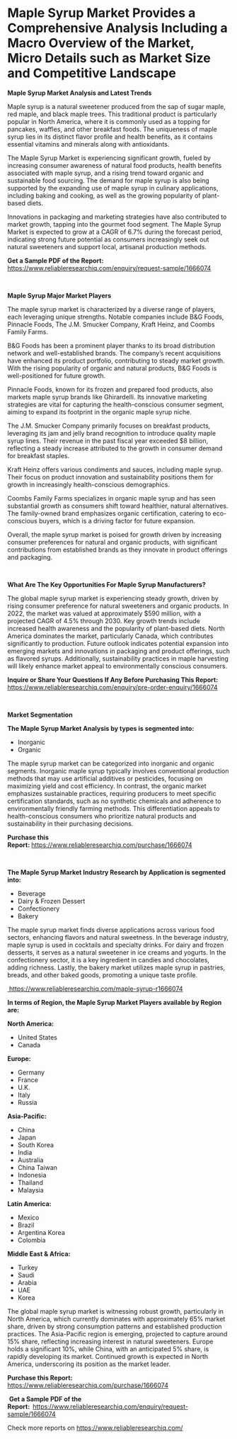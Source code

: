<p><h1>Maple Syrup Market Provides a Comprehensive Analysis Including a Macro Overview of the Market, Micro Details such as Market Size and Competitive Landscape</h1></p><p><strong>Maple Syrup Market Analysis and Latest Trends</strong></p>
<p><p>Maple syrup is a natural sweetener produced from the sap of sugar maple, red maple, and black maple trees. This traditional product is particularly popular in North America, where it is commonly used as a topping for pancakes, waffles, and other breakfast foods. The uniqueness of maple syrup lies in its distinct flavor profile and health benefits, as it contains essential vitamins and minerals along with antioxidants.</p><p>The Maple Syrup Market is experiencing significant growth, fueled by increasing consumer awareness of natural food products, health benefits associated with maple syrup, and a rising trend toward organic and sustainable food sourcing. The demand for maple syrup is also being supported by the expanding use of maple syrup in culinary applications, including baking and cooking, as well as the growing popularity of plant-based diets.</p><p>Innovations in packaging and marketing strategies have also contributed to market growth, tapping into the gourmet food segment. The Maple Syrup Market is expected to grow at a CAGR of 6.7% during the forecast period, indicating strong future potential as consumers increasingly seek out natural sweeteners and support local, artisanal production methods.</p></p>
<p><strong>Get a Sample PDF of the Report:&nbsp;</strong> <a href="https://www.reliableresearchiq.com/enquiry/request-sample/1666074?utm_campaign=3279&utm_medium=2&utm_source=Github&utm_content=ia&utm_term=07042025&utm_id=maple-syrup">https://www.reliableresearchiq.com/enquiry/request-sample/1666074</a></p>
<p>&nbsp;</p>
<p><strong>Maple Syrup Major Market Players</strong></p>
<p><p>The maple syrup market is characterized by a diverse range of players, each leveraging unique strengths. Notable companies include B&G Foods, Pinnacle Foods, The J.M. Smucker Company, Kraft Heinz, and Coombs Family Farms.</p><p>B&G Foods has been a prominent player thanks to its broad distribution network and well-established brands. The company’s recent acquisitions have enhanced its product portfolio, contributing to steady market growth. With the rising popularity of organic and natural products, B&G Foods is well-positioned for future growth.</p><p>Pinnacle Foods, known for its frozen and prepared food products, also markets maple syrup brands like Ghirardelli. Its innovative marketing strategies are vital for capturing the health-conscious consumer segment, aiming to expand its footprint in the organic maple syrup niche.</p><p>The J.M. Smucker Company primarily focuses on breakfast products, leveraging its jam and jelly brand recognition to introduce quality maple syrup lines. Their revenue in the past fiscal year exceeded $8 billion, reflecting a steady increase attributed to the growth in consumer demand for breakfast staples.</p><p>Kraft Heinz offers various condiments and sauces, including maple syrup. Their focus on product innovation and sustainability positions them for growth in increasingly health-conscious demographics. </p><p>Coombs Family Farms specializes in organic maple syrup and has seen substantial growth as consumers shift toward healthier, natural alternatives. The family-owned brand emphasizes organic certification, catering to eco-conscious buyers, which is a driving factor for future expansion.</p><p>Overall, the maple syrup market is poised for growth driven by increasing consumer preferences for natural and organic products, with significant contributions from established brands as they innovate in product offerings and packaging.</p></p>
<p>&nbsp;</p>
<p><strong>What Are The Key Opportunities For Maple Syrup Manufacturers?</strong></p>
<p><p>The global maple syrup market is experiencing steady growth, driven by rising consumer preference for natural sweeteners and organic products. In 2022, the market was valued at approximately $590 million, with a projected CAGR of 4.5% through 2030. Key growth trends include increased health awareness and the popularity of plant-based diets. North America dominates the market, particularly Canada, which contributes significantly to production. Future outlook indicates potential expansion into emerging markets and innovations in packaging and product offerings, such as flavored syrups. Additionally, sustainability practices in maple harvesting will likely enhance market appeal to environmentally conscious consumers.</p></p>
<p><strong>Inquire or Share Your Questions If Any Before Purchasing This Report:</strong> <a href="https://www.reliableresearchiq.com/enquiry/pre-order-enquiry/1666074?utm_campaign=3279&utm_medium=2&utm_source=Github&utm_content=ia&utm_term=07042025&utm_id=maple-syrup">https://www.reliableresearchiq.com/enquiry/pre-order-enquiry/1666074</a></p>
<p>&nbsp;</p>
<p><strong>Market Segmentation</strong></p>
<p><strong>The Maple Syrup Market Analysis by types is segmented into:</strong></p>
<p><ul><li>Inorganic</li><li>Organic</li></ul></p>
<p><p>The maple syrup market can be categorized into inorganic and organic segments. Inorganic maple syrup typically involves conventional production methods that may use artificial additives or pesticides, focusing on maximizing yield and cost efficiency. In contrast, the organic market emphasizes sustainable practices, requiring producers to meet specific certification standards, such as no synthetic chemicals and adherence to environmentally friendly farming methods. This differentiation appeals to health-conscious consumers who prioritize natural products and sustainability in their purchasing decisions.</p></p>
<p><strong>Purchase this Report:&nbsp;</strong><a href="https://www.reliableresearchiq.com/purchase/1666074?utm_campaign=3279&utm_medium=2&utm_source=Github&utm_content=ia&utm_term=07042025&utm_id=maple-syrup">https://www.reliableresearchiq.com/purchase/1666074</a></p>
<p>&nbsp;</p>
<p><strong>The Maple Syrup Market Industry Research by Application is segmented into:</strong></p>
<p><ul><li>Beverage</li><li>Dairy & Frozen Dessert</li><li>Confectionery</li><li>Bakery</li></ul></p>
<p><p>The maple syrup market finds diverse applications across various food sectors, enhancing flavors and natural sweetness. In the beverage industry, maple syrup is used in cocktails and specialty drinks. For dairy and frozen desserts, it serves as a natural sweetener in ice creams and yogurts. In the confectionery sector, it is a key ingredient in candies and chocolates, adding richness. Lastly, the bakery market utilizes maple syrup in pastries, breads, and other baked goods, promoting a unique taste profile.</p></p>
<p><a href="https://www.reliableresearchiq.com/maple-syrup-r1666074?utm_campaign=3279&utm_medium=2&utm_source=Github&utm_content=ia&utm_term=07042025&utm_id=maple-syrup">&nbsp;https://www.reliableresearchiq.com/maple-syrup-r1666074</a></p>
<p><strong>In terms of Region, the Maple Syrup Market Players available by Region are:</strong></p>
<p>
    <p> <strong> North America: </strong>
        <ul>
            <li>United States</li>
            <li>Canada</li>
        </ul>
        </p> 
    <p> <strong> Europe: </strong>
        <ul>
            <li>Germany</li>
            <li>France</li>
            <li>U.K.</li>
            <li>Italy</li>
            <li>Russia</li>
        </ul>
        </p> 
    <p> <strong> Asia-Pacific: </strong>
        <ul>
            <li>China</li>
            <li>Japan</li>
            <li>South Korea</li>
            <li>India</li>
            <li>Australia</li>
            <li>China Taiwan</li>
            <li>Indonesia</li>
            <li>Thailand</li>
            <li>Malaysia</li>
        </ul>
        </p> 
    <p> <strong> Latin America: </strong>
        <ul>
            <li>Mexico</li>
            <li>Brazil</li>
            <li>Argentina Korea</li>
            <li>Colombia</li>
        </ul>
        </p> 
    <p> <strong> Middle East & Africa: </strong>
        <ul>
            <li>Turkey</li>
            <li>Saudi</li>
            <li>Arabia</li>
            <li>UAE</li>
            <li>Korea</li>
        </ul>
    </p>
    </p>
<p><p>The global maple syrup market is witnessing robust growth, particularly in North America, which currently dominates with approximately 65% market share, driven by strong consumption patterns and established production practices. The Asia-Pacific region is emerging, projected to capture around 15% share, reflecting increasing interest in natural sweeteners. Europe holds a significant 10%, while China, with an anticipated 5% share, is rapidly developing its market. Continued growth is expected in North America, underscoring its position as the market leader.</p></p>
<p><strong>Purchase this Report: </strong><a href="https://www.reliableresearchiq.com/purchase/1666074?utm_campaign=3279&utm_medium=2&utm_source=Github&utm_content=ia&utm_term=07042025&utm_id=maple-syrup">https://www.reliableresearchiq.com/purchase/1666074</a></p>
<p>&nbsp;<strong>Get a Sample PDF of the Report:&nbsp;&nbsp;</strong><a href="https://www.reliableresearchiq.com/enquiry/request-sample/1666074?utm_campaign=3279&utm_medium=2&utm_source=Github&utm_content=ia&utm_term=07042025&utm_id=maple-syrup">https://www.reliableresearchiq.com/enquiry/request-sample/1666074</a></p>
<p><strong></strong></p>
<p>Check more reports on <a href="https://www.reliableresearchiq.com/?utm_campaign=3279&utm_medium=2&utm_source=Github&utm_content=ia&utm_term=07042025&utm_id=maple-syrup">https://www.reliableresearchiq.com/</a></p>